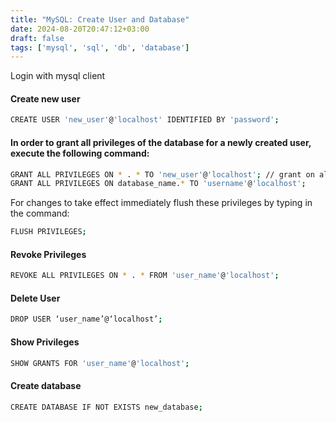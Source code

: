 ```yaml
---
title: "MySQL: Create User and Database"
date: 2024-08-20T20:47:12+03:00
draft: false
tags: ['mysql', 'sql', 'db', 'database']
---
```


Login with mysql client

#### Create new user
```sh
CREATE USER 'new_user'@'localhost' IDENTIFIED BY 'password';
```

#### In order to grant all privileges of the database for a newly created user, execute the following command: 
```sh
GRANT ALL PRIVILEGES ON * . * TO 'new_user'@'localhost'; // grant on all
GRANT ALL PRIVILEGES ON database_name.* TO 'username'@'localhost';
```
For changes to take effect immediately flush these privileges by typing in the command: 
```sh
FLUSH PRIVILEGES;
```

#### Revoke Privileges
```sh
REVOKE ALL PRIVILEGES ON * . * FROM 'user_name'@'localhost';
```

#### Delete User
```sh
DROP USER ‘user_name’@‘localhost’;
```

#### Show Privileges
```sh
SHOW GRANTS FOR 'user_name'@'localhost';
```

#### Create database
```sh
CREATE DATABASE IF NOT EXISTS new_database;
```
